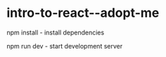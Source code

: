 ﻿# intro-to-react--adopt-me
 
npm install - install dependencies

npm run dev - start development server

